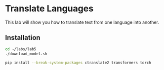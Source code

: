 # Translate Languages

This lab will show you how to translate text from one language into another.

## Installation

```bash
cd ~/labs/lab5
./download_model.sh
```

```bash
pip install --break-system-packages ctranslate2 transformers torch
```